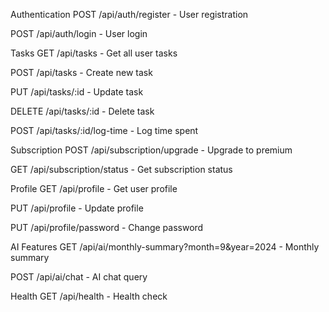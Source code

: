 Authentication
POST /api/auth/register - User registration

POST /api/auth/login - User login



Tasks
GET /api/tasks - Get all user tasks

POST /api/tasks - Create new task

PUT /api/tasks/:id - Update task

DELETE /api/tasks/:id - Delete task

POST /api/tasks/:id/log-time - Log time spent



Subscription
POST /api/subscription/upgrade - Upgrade to premium

GET /api/subscription/status - Get subscription status

Profile
GET /api/profile - Get user profile

PUT /api/profile - Update profile

PUT /api/profile/password - Change password




AI Features
GET /api/ai/monthly-summary?month=9&year=2024 - Monthly summary

POST /api/ai/chat - AI chat query



Health
GET /api/health - Health check